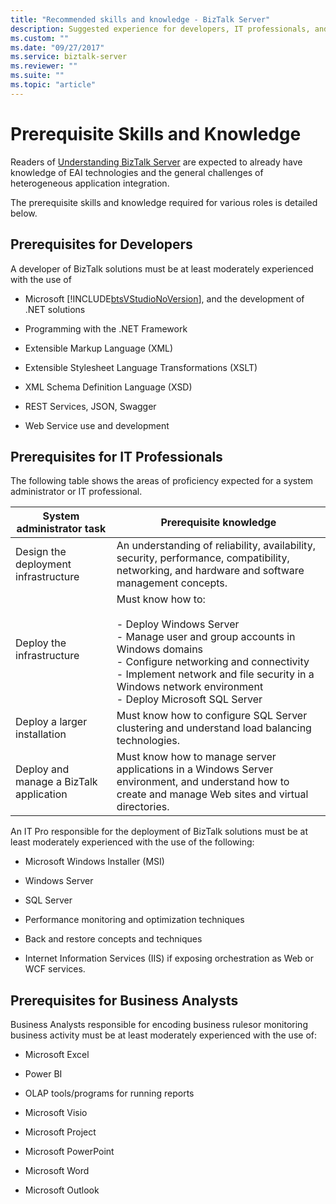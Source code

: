 ```yaml
---
title: "Recommended skills and knowledge - BizTalk Server"
description: Suggested experience for developers, IT professionals, and business analysists when working with BizTalk Server, including knowledge with Visual Studio, XML, JSON, Windows Server, SQL Server, performance, high availability, and more.
ms.custom: ""
ms.date: "09/27/2017"
ms.service: biztalk-server
ms.reviewer: ""
ms.suite: ""
ms.topic: "article"
---
```

# Prerequisite Skills and Knowledge
Readers of [Understanding BizTalk Server](../core/understanding-biztalk-server.md) are expected to already have knowledge of EAI technologies and the general challenges of heterogeneous application integration.  
  
 The prerequisite skills and knowledge required for various roles is detailed below.  
  
## Prerequisites for Developers  
 A developer of BizTalk solutions must be at least moderately experienced with the use of  
  
- Microsoft [!INCLUDE[btsVStudioNoVersion](../includes/btsvstudionoversion-md.md)], and the development of .NET solutions  
  
- Programming with the .NET Framework  
  
- Extensible Markup Language (XML)  
  
- Extensible Stylesheet Language Transformations (XSLT)  
  
- XML Schema Definition Language (XSD)  

- REST Services, JSON, Swagger
  
- Web Service use and development  
  
## Prerequisites for IT Professionals  
 The following table shows the areas of proficiency expected for a system administrator or IT professional.  
  
|System administrator task|Prerequisite knowledge|  
|-------------------------------|----------------------------|  
|Design the deployment infrastructure|An understanding of reliability, availability, security, performance, compatibility, networking, and hardware and software management concepts.|  
|Deploy the infrastructure|Must know how to:<br /><br /> -   Deploy Windows Server<br />-   Manage user and group accounts in Windows domains<br />-   Configure networking and connectivity<br />-   Implement network and file security in a Windows network environment<br />-   Deploy Microsoft SQL Server|  
|Deploy a larger installation|Must know how to configure SQL Server clustering and understand load balancing technologies.|  
|Deploy and manage a BizTalk application|Must know how to manage server applications in a Windows Server environment, and understand how to create and manage Web sites and virtual directories.|  
  
 An IT Pro responsible for the deployment of BizTalk solutions must be at least moderately experienced with the use of the following:  
  
-   Microsoft Windows Installer (MSI)  
  
-   Windows Server  
  
-   SQL Server  
  
-   Performance monitoring and optimization techniques  
  
-   Back and restore concepts and techniques  
  
-   Internet Information Services (IIS) if exposing orchestration as Web or WCF services.  
  
## Prerequisites for Business Analysts  
 Business Analysts responsible for encoding business rulesor monitoring business activity must be at least moderately experienced with the use of: 
  
-   Microsoft Excel  

-   Power BI
  
-   OLAP tools/programs for running reports  
  
-   Microsoft Visio  
  
-   Microsoft Project  
  
-   Microsoft PowerPoint  
  
-   Microsoft Word  
  
-   Microsoft Outlook  
